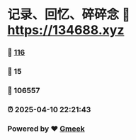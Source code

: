 # 记录、回忆、碎碎念 :link: https://134688.xyz 
### :page_facing_up: [116](https://134688.xyz/tag.html) 
### :speech_balloon: 15 
### :hibiscus: 106557 
### :alarm_clock: 2025-04-10 22:21:43 
### Powered by :heart: [Gmeek](https://github.com/Meekdai/Gmeek)
